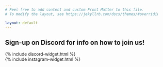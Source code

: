 ```yaml
---
# Feel free to add content and custom Front Matter to this file.
# To modify the layout, see https://jekyllrb.com/docs/themes/#overriding-theme-defaults

layout: default
---
```

<h2 class="cta cta--signup">Sign-up on Discord for info on how to join us!</h2>
<section class="embed embed--discord">
  {% include discord-widget.html %}
</section>
<section class="embed embed--instagram">
  {% include instagram-widget.html %}
</section>
